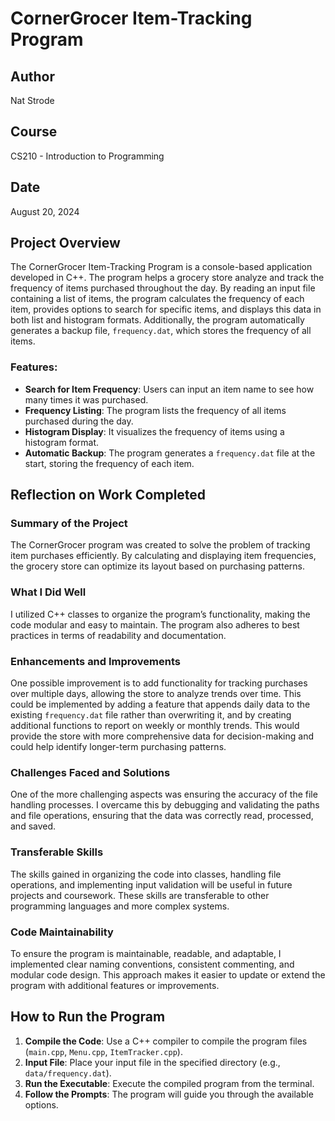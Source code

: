 # CornerGrocer Item-Tracking Program

## Author
Nat Strode

## Course
CS210 - Introduction to Programming

## Date
August 20, 2024

## Project Overview
The CornerGrocer Item-Tracking Program is a console-based application developed in C++. The program helps a grocery store analyze and track the frequency of items purchased throughout the day. By reading an input file containing a list of items, the program calculates the frequency of each item, provides options to search for specific items, and displays this data in both list and histogram formats. Additionally, the program automatically generates a backup file, `frequency.dat`, which stores the frequency of all items.

### Features:
- **Search for Item Frequency**: Users can input an item name to see how many times it was purchased.
- **Frequency Listing**: The program lists the frequency of all items purchased during the day.
- **Histogram Display**: It visualizes the frequency of items using a histogram format.
- **Automatic Backup**: The program generates a `frequency.dat` file at the start, storing the frequency of each item.

## Reflection on Work Completed

### Summary of the Project
The CornerGrocer program was created to solve the problem of tracking item purchases efficiently. By calculating and displaying item frequencies, the grocery store can optimize its layout based on purchasing patterns.

### What I Did Well
I utilized C++ classes to organize the program’s functionality, making the code modular and easy to maintain. The program also adheres to best practices in terms of readability and documentation.

### Enhancements and Improvements
One possible improvement is to add functionality for tracking purchases over multiple days, allowing the store to analyze trends over time. This could be implemented by adding a feature that appends daily data to the existing `frequency.dat` file rather than overwriting it, and by creating additional functions to report on weekly or monthly trends. This would provide the store with more comprehensive data for decision-making and could help identify longer-term purchasing patterns.

### Challenges Faced and Solutions
One of the more challenging aspects was ensuring the accuracy of the file handling processes. I overcame this by debugging and validating the paths and file operations, ensuring that the data was correctly read, processed, and saved.

### Transferable Skills
The skills gained in organizing the code into classes, handling file operations, and implementing input validation will be useful in future projects and coursework. These skills are transferable to other programming languages and more complex systems.

### Code Maintainability
To ensure the program is maintainable, readable, and adaptable, I implemented clear naming conventions, consistent commenting, and modular code design. This approach makes it easier to update or extend the program with additional features or improvements.

## How to Run the Program
1. **Compile the Code**: Use a C++ compiler to compile the program files (`main.cpp`, `Menu.cpp`, `ItemTracker.cpp`).
2. **Input File**: Place your input file in the specified directory (e.g., `data/frequency.dat`).
3. **Run the Executable**: Execute the compiled program from the terminal.
4. **Follow the Prompts**: The program will guide you through the available options.
